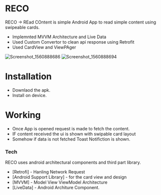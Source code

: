 # RECO

RECO -> REad COntent is simple Android App to read simple content using swipeable cards.

  - Implemnted MVVM Architecture and Live Data
  - Used Custom Convertor to clean api response using Retrofit
  - Used CardView and ViewPAger
  
![Screenshot_1560888686](https://user-images.githubusercontent.com/40545002/59717381-7e378300-9235-11e9-9d2b-e047a4fa6c63.png) 
![Screenshot_1560888694](https://user-images.githubusercontent.com/40545002/59717393-85f72780-9235-11e9-95b1-b56dc3c46482.png)

# Installation

  - Downlaod the apk.
  - Install on device.

# Working

  - Once App is opened request is made to fetch the content.
  - IF content received the ui is shown with swipable card layout
  - Somehow if data is not fetched Toast Notifiction is shown.

### Tech

RECO uses android architectural components and third part library.

* [Retrofi] - Hanling Network Request
* [Android Support Library] - for the card view and design
* [MVVM] - Model View ViewModel Architecture
* [LiveData] - Android Architure Component.
